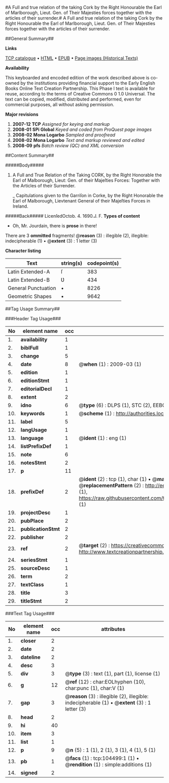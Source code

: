 #A Full and true relation of the taking Cork by the Right Honourable the Earl of Marlborough, Lieut. Gen. of Their Majesties forces together with the articles of their surrender.#
A Full and true relation of the taking Cork by the Right Honourable the Earl of Marlborough, Lieut. Gen. of Their Majesties forces together with the articles of their surrender.

##General Summary##

**Links**

[TCP catalogue](http://www.ota.ox.ac.uk/tcp/)  • 
[HTML](http://tei.it.ox.ac.uk/tcp/Texts-HTML/free/A40/A40599.html)  • 
[EPUB](http://tei.it.ox.ac.uk/tcp/Texts-EPUB/free/A40/A40599.epub) • 
[Page images (Historical Texts)](https://data.historicaltexts.jisc.ac.uk/view?pubId=eebo-15714473e&pageId=eebo-15714473e-104499-1)

**Availability**

This keyboarded and encoded edition of the
	       work described above is co-owned by the institutions
	       providing financial support to the Early English Books
	       Online Text Creation Partnership. This Phase I text is
	       available for reuse, according to the terms of Creative
	       Commons 0 1.0 Universal. The text can be copied,
	       modified, distributed and performed, even for
	       commercial purposes, all without asking permission.

**Major revisions**

1. __2007-12__ __TCP__ *Assigned for keying and markup*
1. __2008-01__ __SPi Global__ *Keyed and coded from ProQuest page images*
1. __2008-02__ __Mona Logarbo__ *Sampled and proofread*
1. __2008-02__ __Mona Logarbo__ *Text and markup reviewed and edited*
1. __2008-09__ __pfs__ *Batch review (QC) and XML conversion*

##Content Summary##

#####Body#####

1. A Full and True Relation of the Taking CORK, by the Right Honorable the Earl of Malborough, Lieut: Gen. of their Majeſties Forces: Together with the Articles of their Surrender.

    _ Capitulations given to the Garriſon in Corke, by the Right Honorable the Earl of Malborough, Lievtenant General of their Majeſties Forces in Ireland.

#####Back#####
LicenſedOctob. 4. 1690.J. F.
**Types of content**

  * Oh, Mr. Jourdain, there is **prose** in there!

There are 3 **ommitted** fragments! 
 @__reason__ (3) : illegible (2), illegible: indecipherable (1)  •  @__extent__ (3) : 1 letter (3)

**Character listing**


|Text|string(s)|codepoint(s)|
|---|---|---|
|Latin Extended-A|ſ|383|
|Latin Extended-B|Ʋ|434|
|General Punctuation|•|8226|
|Geometric Shapes|▪|9642|

##Tag Usage Summary##

###Header Tag Usage###

|No|element name|occ|attributes|
|---|---|---|---|
|1.|__availability__|1||
|2.|__biblFull__|1||
|3.|__change__|5||
|4.|__date__|8| @__when__ (1) : 2009-03 (1)|
|5.|__edition__|1||
|6.|__editionStmt__|1||
|7.|__editorialDecl__|1||
|8.|__extent__|2||
|9.|__idno__|6| @__type__ (6) : DLPS (1), STC (2), EEBO-CITATION (1), OCLC (1), VID (1)|
|10.|__keywords__|1| @__scheme__ (1) : http://authorities.loc.gov/ (1)|
|11.|__label__|5||
|12.|__langUsage__|1||
|13.|__language__|1| @__ident__ (1) : eng (1)|
|14.|__listPrefixDef__|1||
|15.|__note__|6||
|16.|__notesStmt__|2||
|17.|__p__|11||
|18.|__prefixDef__|2| @__ident__ (2) : tcp (1), char (1)  •  @__matchPattern__ (2) : ([0-9\-]+):([0-9IVX]+) (1), (.+) (1)  •  @__replacementPattern__ (2) : http://eebo.chadwyck.com/downloadtiff?vid=$1&page=$2 (1), https://raw.githubusercontent.com/textcreationpartnership/Texts/master/tcpchars.xml#$1 (1)|
|19.|__projectDesc__|1||
|20.|__pubPlace__|2||
|21.|__publicationStmt__|2||
|22.|__publisher__|2||
|23.|__ref__|2| @__target__ (2) : https://creativecommons.org/publicdomain/zero/1.0/ (1), http://www.textcreationpartnership.org/docs/. (1)|
|24.|__seriesStmt__|1||
|25.|__sourceDesc__|1||
|26.|__term__|2||
|27.|__textClass__|1||
|28.|__title__|3||
|29.|__titleStmt__|2||


###Text Tag Usage###

|No|element name|occ|attributes|
|---|---|---|---|
|1.|__closer__|2||
|2.|__date__|2||
|3.|__dateline__|2||
|4.|__desc__|3||
|5.|__div__|3| @__type__ (3) : text (1), part (1), license (1)|
|6.|__g__|12| @__ref__ (12) : char:EOLhyphen (10), char:punc (1), char:V (1)|
|7.|__gap__|3| @__reason__ (3) : illegible (2), illegible: indecipherable (1)  •  @__extent__ (3) : 1 letter (3)|
|8.|__head__|2||
|9.|__hi__|40||
|10.|__item__|3||
|11.|__list__|1||
|12.|__p__|9| @__n__ (5) : 1 (1), 2 (1), 3 (1), 4 (1), 5 (1)|
|13.|__pb__|1| @__facs__ (1) : tcp:104499:1 (1)  •  @__rendition__ (1) : simple:additions (1)|
|14.|__signed__|2||
